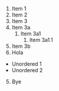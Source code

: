 1. Item 1
2. Item 2
3. Item 3
  1. Item 3a
      1. Item 3a1
          1. Item 3a1.1
   2. Item 3b
4. Hola
  * Unordered 1  
  * Unordered 2
5. Bye
